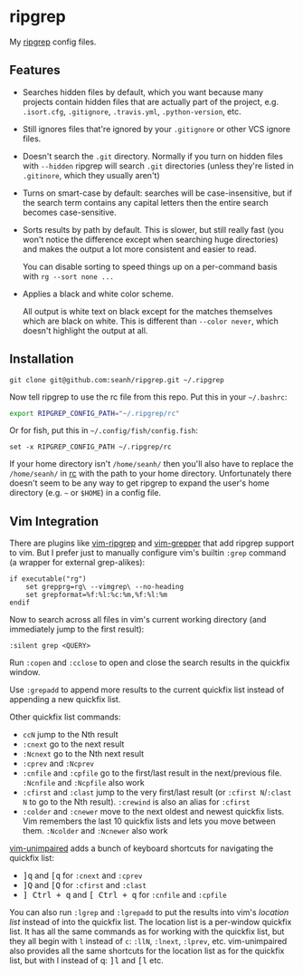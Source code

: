 ripgrep
=======

My [ripgrep](https://github.com/BurntSushi/ripgrep) config files.

Features
--------

* Searches hidden files by default, which you want because many projects contain hidden
  files that are actually part of the project, e.g. `.isort.cfg`, `.gitignore`,
  `.travis.yml`, `.python-version`, etc.
* Still ignores files that're ignored by your `.gitignore` or other VCS ignore files.
* Doesn't search the `.git` directory. Normally if you turn on hidden files with
  `--hidden` ripgrep will search `.git` directories (unless they're listed in
  `.gitinore`, which they usually aren't)

* Turns on smart-case by default: searches will be case-insensitive, but if the search
  term contains any capital letters then the entire search becomes case-sensitive.

* Sorts results by path by default. This is slower, but still really fast (you won't
  notice the difference except when searching huge directories) and makes the output
  a lot more consistent and easier to read.

  You can disable sorting to speed things up on a per-command basis with
  `rg --sort none ...`

* Applies a black and white color scheme.

  All output is white text on black except for the matches themselves which are
  black on white.
  This is different than `--color never`, which doesn't highlight the output at all.

Installation
------------

```terminal
git clone git@github.com:seanh/ripgrep.git ~/.ripgrep
```

Now tell ripgrep to use the rc file from this repo. Put this in your `~/.bashrc`:

```bash
export RIPGREP_CONFIG_PATH="~/.ripgrep/rc"
```

Or for fish, put this in `~/.config/fish/config.fish`:

```fish
set -x RIPGREP_CONFIG_PATH ~/.ripgrep/rc
```

If your home directory isn't `/home/seanh/` then you'll also have to replace
the `/home/seanh/` in [rc](rc) with the path to your home directory.
Unfortunately there doesn't seem to be any way to get ripgrep to expand the
user's home directory (e.g. `~` or `$HOME`) in a config file.

Vim Integration
---------------

There are plugins like [vim-ripgrep](https://github.com/jremmen/vim-ripgrep) and
[vim-grepper](https://github.com/mhinz/vim-grepper/) that add ripgrep support to vim.
But I prefer just to manually configure vim's builtin `:grep` command (a wrapper for
external grep-alikes):

    if executable("rg")
        set grepprg=rg\ --vimgrep\ --no-heading
        set grepformat=%f:%l:%c:%m,%f:%l:%m
    endif

Now to search across all files in vim's current working directory (and immediately jump to the first result):

    :silent grep <QUERY>

Run `:copen` and `:cclose` to open and close the search results in the quickfix window.

Use `:grepadd` to append more results to the current quickfix list instead of appending a new quickfix list.

Other quickfix list commands:

* `ccN` jump to the Nth result
* `:cnext` go to the next result
* `:Ncnext` go to the Nth next result
* `:cprev` and `:Ncprev`
* `:cnfile` and `:cpfile` go to the first/last result in the next/previous file. `:Ncnfile` and `:Ncpfile` also work
* `:cfirst` and `:clast` jump to the very first/last result (or `:cfirst N`/`:clast N` to go to the Nth result). `:crewind` is also an alias for `:cfirst`
* `:colder` and `:cnewer` move to the next oldest and newest quickfix lists. Vim remembers the last 10 quickfix lists and lets you move between them. `:Ncolder` and `:Ncnewer` also work

[vim-unimpaired](https://github.com/tpope/vim-unimpaired) adds a bunch of keyboard shortcuts for navigating the quickfix list:

* <kbd><kbd>]</kbd><kbd>q</kbd></kbd> and <kbd><kbd>[</kbd><kbd>q</kbd></kbd> for `:cnext` and `:cprev`
* <kbd><kbd>]</kbd><kbd>Q</kbd></kbd> and <kbd><kbd>[</kbd><kbd>Q</kbd></kbd> for `:cfirst` and `:clast`
* <kbd><kbd>]</kbd> <kbd><kbd>Ctrl</kbd> + <kbd>q</kbd></kbd></kbd> and <kbd><kbd>[</kbd> <kbd><kbd>Ctrl</kbd> + <kbd>q</kbd></kbd></kbd> for `:cnfile` and `:cpfile`

You can also run `:lgrep` and `:lgrepadd` to put the results into vim's _location list_
instead of into the quickfix list. The location list is a per-window quickfix list.
It has all the same commands as for working with the quickfix list, but they all begin with `l` instead of `c`:
`:llN`, `:lnext`, `:lprev`, etc.
vim-unimpaired also provides all the same shortcuts for the location list as for the quickfix list, but with l instead of q: <kbd><kbd>]</kbd><kbd>l</kbd></kbd> and <kbd><kbd>[</kbd><kbd>l</kbd></kbd> etc.
